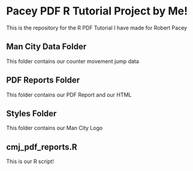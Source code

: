 # Pacey PDF R Tutorial Project by Me! 
This is the repository for the R PDF Tutorial I have made for Robert Pacey

## Man City Data Folder
This folder contains our counter movement jump data

## PDF Reports Folder
This folder contains our PDF Report and our HTML

## Styles Folder
This folder contains our Man City Logo

## cmj_pdf_reports.R
This is our R script!
